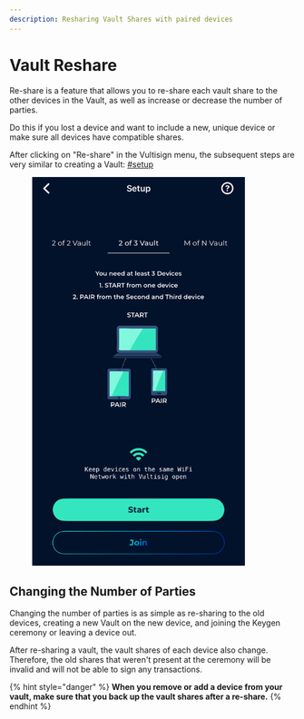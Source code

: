 ```yaml
---
description: Resharing Vault Shares with paired devices
---
```


# Vault Reshare

Re-share is a feature that allows you to re-share each vault share to the other devices in the Vault, as well as increase or decrease the number of parties.

Do this if you lost a device and want to include a new, unique device or make sure all devices have compatible shares.

After clicking on "Re-share" in the Vultisign menu, the subsequent steps are very similar to creating a Vault: [#setup](../creating-a-vault.md#setup)

<figure><img src="../../.gitbook/assets/image (1) (1).png" alt="" width="375"><figcaption></figcaption></figure>

## Changing the Number of Parties

Changing the number of parties is as simple as re-sharing to the old devices, creating a new Vault on the new device, and joining the Keygen ceremony or leaving a device out.

After re-sharing a vault, the vault shares of each device also change. Therefore, the old shares that weren't present at the ceremony will be invalid and will not be able to sign any transactions.

{% hint style="danger" %}
**When you remove or add a device from your vault, make sure that you back up the vault shares after a re-share.**
{% endhint %}
